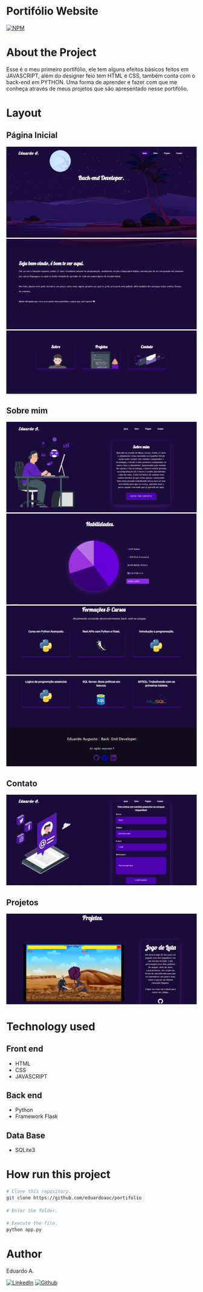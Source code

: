# Portifólio Website

[![NPM](https://img.shields.io/npm/l/react)](https://github.com/eduardoaoc/portifolio/blob/main/LICENSE) 

# About the Project
Esse é o meu primeiro portifólio, ele tem alguns efeitos básicos feitos em JAVASCRIPT, além
do designer feio tem HTML e CSS, também conta com o back-end em PYTHON. Uma forma de aprender
e fazer com que me conheça através de meus projetos que são apresentado nesse portifólio.


# Layout
## Página Inicial 
![Layout App](https://github.com/eduardoaoc/portifolio/blob/main/assets/head.PNG) 
![Layout App](https://github.com/eduardoaoc/portifolio/blob/main/assets/meio.PNG)
![Layout App](https://github.com/eduardoaoc/portifolio/blob/main/assets/footer.PNG)

## Sobre mim 
![Layout App](https://github.com/eduardoaoc/portifolio/blob/main/assets/sobre.PNG)
![Layout App](https://github.com/eduardoaoc/portifolio/blob/main/assets/sobre-2.PNG)
![Layout App](https://github.com/eduardoaoc/portifolio/blob/main/assets/sobre-3.PNG)
![Layout App](https://github.com/eduardoaoc/portifolio/blob/main/assets/sobre-4.PNG)

## Contato
![Layout App](https://github.com/eduardoaoc/portifolio/blob/main/assets/contato.PNG)
## Projetos 
![Layout App](https://github.com/eduardoaoc/portifolio/blob/main/assets/projetos.PNG)

# Technology used

## Front end
- HTML
- CSS
- JAVASCRIPT

## Back end
- Python
- Framework Flask

## Data Base
- SQLite3


# How run this project

```bash
# Clone this repository.
git clone https://github.com/eduardoaoc/portifolio

# Enter the folder.

# Execute the file.
python app.py
```


# Author

Eduardo A.

 [![LinkedIn](https://img.shields.io/badge/LinkedIn-%230077B5.svg?&style=flat-square&logo=linkedin&logoColor=white)](https://www.linkedin.com/in/eduardo-augusto-41436b233/) 
 [![Github](https://img.shields.io/github/followers/eduardoaoc?style=social)](https://github.com/eduardoaoc)
